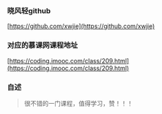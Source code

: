 
### 晓风轻github

[https://github.com/xwjie](https://github.com/xwjie)


### 对应的慕课网课程地址

[https://coding.imooc.com/class/209.html](https://coding.imooc.com/class/209.html)


### 自述

> 很不错的一门课程，值得学习，赞！！！
